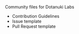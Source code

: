 Community files for Dotanuki Labs

- Contribution Guidelines
- Issue template
- Pull Request template
